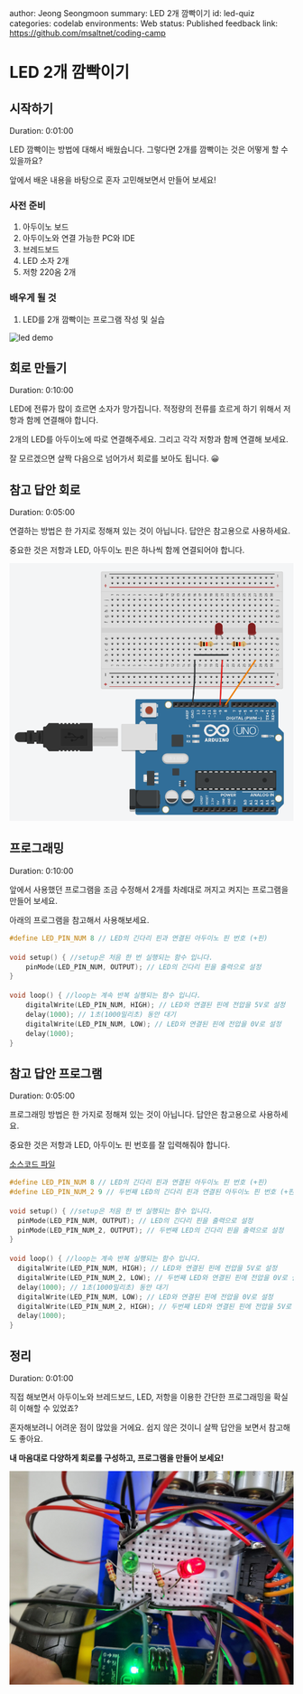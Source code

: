 author: Jeong Seongmoon
summary: LED 2개 깜빡이기
id: led-quiz
categories: codelab
environments: Web
status: Published
feedback link: https://github.com/msaltnet/coding-camp

# LED 2개 깜빡이기

## 시작하기
Duration: 0:01:00

LED 깜빡이는 방법에 대해서 배웠습니다. 그렇다면 2개를 깜빡이는 것은 어떻게 할 수 있을까요?

앞에서 배운 내용을 바탕으로 혼자 고민해보면서 만들어 보세요!

### 사전 준비
1. 아두이노 보드
1. 아두이노와 연결 가능한 PC와 IDE
1. 브레드보드
1. LED 소자 2개
1. 저항 220옴 2개

### 배우게 될 것
1. LED를 2개 깜빡이는 프로그램 작성 및 실습

![led demo](./img/led-demo.gif)

## 회로 만들기
Duration: 0:10:00

LED에 전류가 많이 흐르면 소자가 망가집니다. 적정량의 전류를 흐르게 하기 위해서 저항과 함께 연결해야 합니다.

2개의 LED를 아두이노에 따로 연결해주세요. 그리고 각각 저항과 함께 연결해 보세요.

잘 모르겠으면 살짝 다음으로 넘어가서 회로를 보아도 됩니다. 😀

## 참고 답안 회로
Duration: 0:05:00

연결하는 방법은 한 가지로 정해져 있는 것이 아닙니다. 답안은 참고용으로 사용하세요.

중요한 것은 저항과 LED, 아두이노 핀은 하나씩 함께 연결되어야 합니다.

![circuit](./img/2led-blink.png)

## 프로그래밍
Duration: 0:10:00

앞에서 사용했던 프로그램을 조금 수정해서 2개를 차례대로 꺼지고 켜지는 프로그램을 만들어 보세요.

아래의 프로그램을 참고해서 사용해보세요.

```c
#define LED_PIN_NUM 8 // LED의 긴다리 핀과 연결된 아두이노 핀 번호 (+핀)

void setup() { //setup은 처음 한 번 실행되는 함수 입니다.
    pinMode(LED_PIN_NUM, OUTPUT); // LED의 긴다리 핀을 출력으로 설정
}

void loop() { //loop는 계속 반복 실행되는 함수 입니다.
    digitalWrite(LED_PIN_NUM, HIGH); // LED와 연결된 핀에 전압을 5V로 설정
    delay(1000); // 1초(1000밀리초) 동안 대기
    digitalWrite(LED_PIN_NUM, LOW); // LED와 연결된 핀에 전압을 0V로 설정
    delay(1000);
}
```

## 참고 답안 프로그램
Duration: 0:05:00

프로그래밍 방법은 한 가지로 정해져 있는 것이 아닙니다. 답안은 참고용으로 사용하세요.

중요한 것은 저항과 LED, 아두이노 핀 번호를 잘 입력해줘야 합니다.

[소스코드 파일](https://github.com/msaltnet/coding-camp/blob/main/code/led-quiz.ino)

```c
#define LED_PIN_NUM 8 // LED의 긴다리 핀과 연결된 아두이노 핀 번호 (+핀)
#define LED_PIN_NUM_2 9 // 두번째 LED의 긴다리 핀과 연결된 아두이노 핀 번호 (+핀)

void setup() { //setup은 처음 한 번 실행되는 함수 입니다.
  pinMode(LED_PIN_NUM, OUTPUT); // LED의 긴다리 핀을 출력으로 설정
  pinMode(LED_PIN_NUM_2, OUTPUT); // 두번째 LED의 긴다리 핀을 출력으로 설정
}

void loop() { //loop는 계속 반복 실행되는 함수 입니다.
  digitalWrite(LED_PIN_NUM, HIGH); // LED와 연결된 핀에 전압을 5V로 설정
  digitalWrite(LED_PIN_NUM_2, LOW); // 두번째 LED와 연결된 핀에 전압을 0V로 설정
  delay(1000); // 1초(1000밀리초) 동안 대기
  digitalWrite(LED_PIN_NUM, LOW); // LED와 연결된 핀에 전압을 0V로 설정
  digitalWrite(LED_PIN_NUM_2, HIGH); // 두번째 LED와 연결된 핀에 전압을 5V로 설정
  delay(1000);
}
```

## 정리
Duration: 0:01:00

직접 해보면서 아두이노와 브레드보드, LED, 저항을 이용한 간단한 프로그래밍을 확실히 이해할 수 있었죠?

혼자해보려니 어려운 점이 많았을 거에요. 쉽지 않은 것이니 살짝 답안을 보면서 참고해도 좋아요.

**내 마음대로 다양하게 회로를 구성하고, 프로그램을 만들어 보세요!**

![led circuit](./img/led-circuit.jpg)
